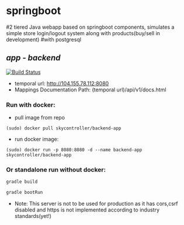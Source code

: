 # springboot
#2 tiered Java webapp based on springboot components, simulates a simple store login/logout system along with products(buy/sell in development)
#with postgresql

## **_app - backend_**
[![Build Status](https://travis-ci.org/joemccann/dillinger.svg?branch=master)](https://github.com/mspiropali/app/actions)
* temporal url: http://104.155.78.112:8080
* Mappings Documentation
    Path: (temporal url)/api/v1/docs.html

### Run with docker:
* pull image from repo
```docker
(sudo) docker pull skycontroller/backend-app
```

* run docker image:
```docker
(sudo) docker run -p 8080:8080 -d --name backend-app skycontroller/backend-app
```

### Or standalone run without docker:
```javascript 
gradle build

gradle bootRun
```

* Note: This server is not to be used for production as it has cors,csrf disabled and https is not implemented according to industry standards(yet!)
